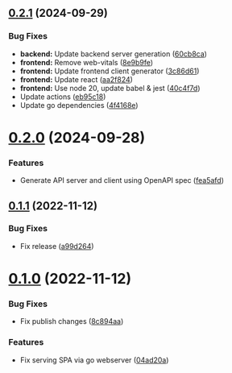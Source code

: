 ## [0.2.1](https://github.com/alexstojda/go-react-app/compare/v0.2.0...v0.2.1) (2024-09-29)


### Bug Fixes

* **backend:** Update backend server generation ([60cb8ca](https://github.com/alexstojda/go-react-app/commit/60cb8cae4ba3876d3cfee25ce0c868b1da32a670))
* **frontend:** Remove web-vitals ([8e9b9fe](https://github.com/alexstojda/go-react-app/commit/8e9b9fe889713a9e9b976fc7b375dedbc4e75330))
* **frontend:** Update frontend client generator ([3c86d61](https://github.com/alexstojda/go-react-app/commit/3c86d6192e7e31ec74d964591971d2b92d751ec6))
* **frontend:** Update react ([aa2f824](https://github.com/alexstojda/go-react-app/commit/aa2f82455dee2dfd4488efde151c360c32b04625))
* **frontend:** Use node 20, update babel & jest ([40c4f7d](https://github.com/alexstojda/go-react-app/commit/40c4f7de951f3a8d429bade01bf707ebacdd2749))
* Update actions ([eb95c18](https://github.com/alexstojda/go-react-app/commit/eb95c1818c13f06e71bad6ae9441f832c1d39007))
* Update go dependencies ([4f4168e](https://github.com/alexstojda/go-react-app/commit/4f4168eb769ad7bd30d91268db488c548e7b5e24))



# [0.2.0](https://github.com/alexstojda/go-react-app/compare/v0.1.1...v0.2.0) (2024-09-28)


### Features

* Generate API server and client using OpenAPI spec ([fea5afd](https://github.com/alexstojda/go-react-app/commit/fea5afd359726017bf66e6459eb52fa61f483604))



## [0.1.1](https://github.com/alexstojda/go-react-app/compare/v0.1.0...v0.1.1) (2022-11-12)


### Bug Fixes

* Fix release ([a99d264](https://github.com/alexstojda/go-react-app/commit/a99d2640f32fbf33ed71e1648a2467a62d9f3d09))



# [0.1.0](https://github.com/alexstojda/go-react-app/compare/04ad20a3f4c3b528668e0cc9202e11ef7d687fe2...v0.1.0) (2022-11-12)


### Bug Fixes

* Fix publish changes ([8c894aa](https://github.com/alexstojda/go-react-app/commit/8c894aafa1ac799dcffb85fc21264406e5233274))


### Features

* Fix serving SPA via go webserver ([04ad20a](https://github.com/alexstojda/go-react-app/commit/04ad20a3f4c3b528668e0cc9202e11ef7d687fe2))



